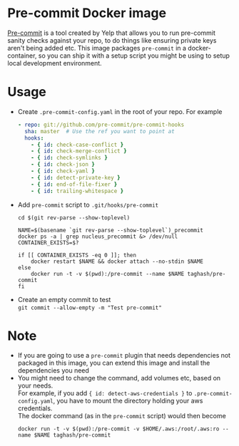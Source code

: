 # Pre-commit Docker image
[Pre-commit](http://pre-commit.com/) is a tool created by Yelp that allows you to run pre-commit sanity checks against your repo, to do things like ensuring private keys aren't being added etc. This image packages `pre-commit` in a docker-container, so you can ship it with a setup script you might be using to setup local development environment.

# Usage
- Create `.pre-commit-config.yaml` in the root of your repo. For example   
  ```yaml
  - repo: git://github.com/pre-commit/pre-commit-hooks
    sha: master  # Use the ref you want to point at
    hooks:
      - { id: check-case-conflict }
      - { id: check-merge-conflict }
      - { id: check-symlinks }
      - { id: check-json }
      - { id: check-yaml }
      - { id: detect-private-key }
      - { id: end-of-file-fixer }
      - { id: trailing-whitespace }
  ```
- Add `pre-commit` script to `.git/hooks/pre-commit`  
  ```shell
  cd $(git rev-parse --show-toplevel)

  NAME=$(basename `git rev-parse --show-toplevel`)_precommit
  docker ps -a | grep nucleus_precommit &> /dev/null
  CONTAINER_EXISTS=$?

  if [[ CONTAINER_EXISTS -eq 0 ]]; then
      docker restart $NAME && docker attach --no-stdin $NAME
  else
      docker run -t -v $(pwd):/pre-commit --name $NAME taghash/pre-commit
  fi

  ```
- Create an empty commit to test  
  ```git commit --allow-empty -m "Test pre-commit"```

# Note
- If you are going to use a `pre-commit` plugin that needs dependencies not packaged in this image, you can extend this image and install the dependencies you need
- You might need to change the command, add volumes etc, based on your needs.  
  For example, if you add `{ id: detect-aws-credentials }` to `.pre-commit-config.yaml`, you have to mount the directory holding your aws credentials.  
  The docker command (as in the `pre-commit` script) would then become  
  ```shell
  docker run -t -v $(pwd):/pre-commit -v $HOME/.aws:/root/.aws:ro --name $NAME taghash/pre-commit
  ```


